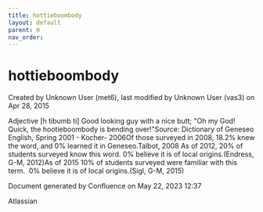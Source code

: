 ```yaml
---
title: hottieboombody
layout: default
parent: H
nav_order:
---
```


# hottieboombody

Created by  Unknown User (met6), last modified by  Unknown User (vas3) on Apr 28, 2015

Adjective [h tibumb ti] Good looking guy with a nice butt; &quot;Oh my God! Quick, the hootieboombody is bending over!&quot;Source: Dictionary of Geneseo English, Spring 2001 - Kocher- 2006Of those surveyed in 2008, 18.2% knew the word, and 0% learned it in Geneseo.Talbot, 2008 As of 2012, 20% of students surveyed know this word. 0% believe it is of local origins.(Endress, G-M, 2012)As of 2015 10% of students surveyed were familiar with this term.  0% believe it is of local origins.(Sigl, G-M, 2015)

Document generated by Confluence on May 22, 2023 12:37

Atlassian
